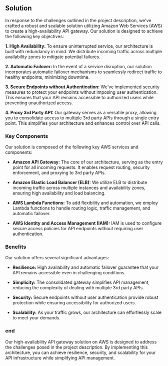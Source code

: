 
## Solution

In response to the challenges outlined in the project description, we've crafted a robust and scalable solution utilizing Amazon Web Services (AWS) to create a high-availability API gateway. Our solution is designed to achieve the following key objectives:

**1. High Availability:** To ensure uninterrupted service, our architecture is built with redundancy in mind. We distribute incoming traffic across multiple availability zones to mitigate potential failures.

**2. Automatic Failover:** In the event of a service disruption, our solution incorporates automatic failover mechanisms to seamlessly redirect traffic to healthy endpoints, minimizing downtime.

**3. Secure Endpoints without Authentication:** We've implemented security measures to protect your endpoints without imposing user authentication. This ensures that your API remains accessible to authorized users while preventing unauthorized access.

**4. Proxy 3rd Party API:** Our gateway serves as a versatile proxy, allowing you to consolidate access to multiple 3rd party APIs through a single entry point. This simplifies your architecture and enhances control over API calls.

### Key Components

Our solution is composed of the following key AWS services and components:

- **Amazon API Gateway:** The core of our architecture, serving as the entry point for all incoming requests. It enables request routing, security enforcement, and proxying to 3rd party APIs.

- **Amazon Elastic Load Balancer (ELB):** We utilize ELB to distribute incoming traffic across multiple instances and availability zones, ensuring high availability and load balancing.

- **AWS Lambda Functions:** To add flexibility and automation, we employ Lambda functions to handle routing logic, traffic management, and automatic failover.

- **AWS Identity and Access Management (IAM):** IAM is used to configure secure access policies for API endpoints without requiring user authentication.

### Benefits

Our solution offers several significant advantages:

- **Resilience:** High availability and automatic failover guarantee that your API remains accessible even in challenging conditions.

- **Simplicity:** The consolidated gateway simplifies API management, reducing the complexity of dealing with multiple 3rd party APIs.

- **Security:** Secure endpoints without user authentication provide robust protection while ensuring accessibility for authorized users.

- **Scalability:** As your traffic grows, our architecture can effortlessly scale to meet your demands.

### end

Our high-availability API gateway solution on AWS is designed to address the challenges posed in the project description. By implementing this architecture, you can achieve resilience, security, and scalability for your API infrastructure while simplifying API management.
